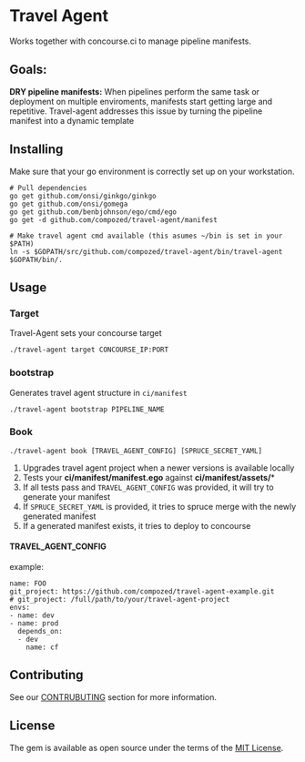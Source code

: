 Travel Agent
============

Works together with concourse.ci to manage pipeline manifests.

## Goals:

**DRY pipeline manifests:** When pipelines perform the same task or deployment on multiple enviroments, manifests start getting large and repetitive.
Travel-agent addresses this issue by turning the pipeline manifest into a dynamic template

## Installing

Make sure that your go environment is correctly set up on your workstation.

    # Pull dependencies
    go get github.com/onsi/ginkgo/ginkgo
    go get github.com/onsi/gomega
    go get github.com/benbjohnson/ego/cmd/ego
    go get -d github.com/compozed/travel-agent/manifest

    # Make travel agent cmd available (this asumes ~/bin is set in your $PATH)
    ln -s $GOPATH/src/github.com/compozed/travel-agent/bin/travel-agent $GOPATH/bin/.


## Usage

### Target

Travel-Agent sets your concourse target

    ./travel-agent target CONCOURSE_IP:PORT

### bootstrap

Generates travel agent structure in `ci/manifest`

    ./travel-agent bootstrap PIPELINE_NAME 

### Book

    ./travel-agent book [TRAVEL_AGENT_CONFIG] [SPRUCE_SECRET_YAML]

1. Upgrades travel agent project when a newer versions is available locally 
2. Tests your **ci/manifest/manifest.ego** against **ci/manifest/assets/***
3. If all tests pass and `TRAVEL_AGENT_CONFIG` was provided, it will try to generate your manifest
4. If `SPRUCE_SECRET_YAML` is provided, it tries to spruce merge with the newly generated manifest
5. If a generated manifest exists, it tries to deploy to concourse

#### TRAVEL_AGENT_CONFIG

example:

    name: FOO
    git_project: https://github.com/compozed/travel-agent-example.git
    # git_project: /full/path/to/your/travel-agent-project
    envs:
    - name: dev
    - name: prod
      depends_on:
      - dev
        name: cf


## Contributing

See our [CONTRUBUTING](CONTRIBUTING.md) section for more information.


## License

The gem is available as open source under the terms of the [MIT License](http://opensource.org/licenses/MIT).
